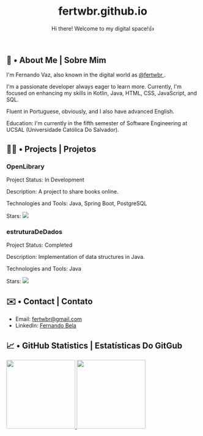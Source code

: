 <!DOCTYPE html>
<html lang="en">
<head>
  <meta charset="UTF-8">
  <meta name="viewport" content="width=device-width, initial-scale=1.0">
  <link rel="stylesheet" href="styles.css">
</head>
<body>

  <header>
    <h1>fertwbr.github.io</h1>
    <p>Hi there! Welcome to my digital space!👍</p>
  </header>

<!-- English Version -->
<section id="english-version">
  <h2>🧍 • About Me | Sobre Mim </h2>
  <p>I'm Fernando Vaz, also known in the digital world as <a href="https://github.com/fertwbr">@fertwbr </a>.</p>
  <p>I'm a passionate developer always eager to learn more. Currently, I'm focused on enhancing my skills in Kotlin, Java, HTML, CSS, JavaScript, and SQL.</p>
  <p>Fluent in Portuguese, obviously, and I also have advanced English.</p>
  <p>Education: I'm currently in the fifth semester of Software Engineering at UCSAL (Universidade Católica Do Salvador).</p>

  <h2>👨‍💻 • Projects | Projetos </h2>

  <div class="project-OpenLibrary">
    <h3>OpenLibrary</h3>
    <p>Project Status: In Development</p>
    <p>Description: A project to share books online.</p>
    <p>Technologies and Tools: Java, Spring Boot, PostgreSQL</p>
    <p>Stars: <img src="https://img.shields.io/github/stars/FertwBr/OpenLibrary?style=social"></p>
  </div>

  <div class="project-estruturaDeDados">
    <h3>estruturaDeDados</h3>
    <p>Project Status: Completed</p>
    <p>Description: Implementation of data structures in Java.</p>
    <p>Technologies and Tools: Java</p>
    <p>Stars: <img src="https://img.shields.io/github/stars/FertwBr/estruturaDeDados?style=social"></p>
  </div>

  <h2>✉️ • Contact | Contato </h2>
  <ul>
    <li>Email: <a href="mailto:fertwbr@gmail.com">fertwbr@gmail.com</a></li>
    <li>LinkedIn: <a href="https://www.linkedin.com/in/fernando-bela">Fernando Bela</a></li>
  </ul>

  <h2>📈 • GitHub Statistics | Estatísticas Do GitGub </h2>
  <div>
    <a href="https://github.com/fertwbr">
      <img loading="lazy" height="180em" src="https://github-readme-stats.vercel.app/api/top-langs/?username=fertwbr&layout=compact&langs_count=7&theme=dracula"/>
      <img loading="lazy" height="180em" src="https://github-readme-stats.vercel.app/api?username=fertwbr&show_icons=true&theme=dracula&include_all_commits=true&count_private=true"/>
    </a>
  </div>
</section>


